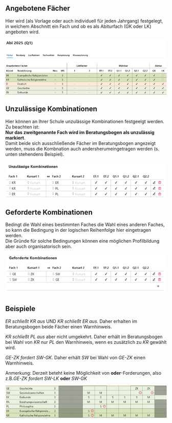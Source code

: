 ## Angebotene Fächer

Hier wird (als Vorlage oder auch individuell für jeden Jahrgang) festgelegt, in welchem Abschnitt ein Fach und ob es als Abiturfach (GK oder LK) angeboten wird.


![Oberstufe_Faecher_1](./graphics/SVWS_Oberstufe_Faecher_1.png) 


## Unzulässige Kombinationen
Hier können an Ihrer Schule unzulässige Kombinationen festgeelgt werden.<br />
Zu beachten ist:<br />
**Nur das zweitgenannte Fach wird im Beratungsbogen als unzulässig markiert**.<br />
Damit beide sich ausschließende Fächer im Beratungsbogen angezeigt werden, muss die Kombnation auch andersherumeingetragen werden (s. unten stehendens Beispiel).<br />


![Oberstufe_Faecher_unzKomb_1](./graphics/SVWS_Oberstufe_Faecher_unzKomb_1.png) 


## Geforderte Kombinationen 
Bedingt die Wahl eines bestimmten Faches die Wahl eines anderen Faches, so kann die Bedingung in der logischen Reihenfolge hier eingetragen werden.<br />
Die Gründe für solche Bedingungen können eine möglichen Profilbildung aber auch organisatorisch sein.<br />


![Oberstufe_Faecher_gefBed_1](./\graphics/SVWS_Oberstufe_Faecher_gefBed_1.png) 

## Beispiele

*ER schließt KR aus* UND *KR schließt ER aus*. Daher erhalten im Beratungsbogen beide Fächer einen Warnhinweis.<br />


*KR schließt PL aus* aber nicht umgekehrt. Daher erhält im Beratungsbogen bei Wahl von *KR* nur *PL* den Warnhinweis, wenn es zusätzlich zu *KR* gewählt wird.

*GE-ZK fordert SW-GK*. Daher erhält *SW* bei Wahl von *GE-ZK* einen Warnhinweis.

Anmerkung: Derzeit beteht keine Möglichkeit von **oder**-Forderungen, also z.B.*GE-ZK fordert SW-LK* **oder** *SW-GK*


![Oberstufe_Faecher_Bedingungen_Beispiel_1](./graphics/SVWS_Oberstufe_Faecher_Bedingungen_Beispiel_1.png) 